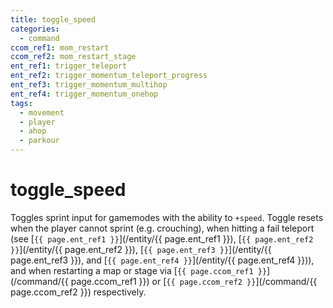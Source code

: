 ```yaml
---
title: toggle_speed
categories:
  - command
ccom_ref1: mom_restart
ccom_ref2: mom_restart_stage
ent_ref1: trigger_teleport
ent_ref2: trigger_momentum_teleport_progress
ent_ref3: trigger_momentum_multihop
ent_ref4: trigger_momentum_onehop
tags:
  - movement
  - player
  - ahop
  - parkour
---
```


# toggle_speed

Toggles sprint input for gamemodes with the ability to `+speed`. Toggle resets when the player cannot sprint (e.g. crouching), when hitting a fail teleport (see [`{{ page.ent_ref1 }}`](/entity/{{ page.ent_ref1 }}), [`{{ page.ent_ref2 }}`](/entity/{{ page.ent_ref2 }}), [`{{ page.ent_ref3 }}`](/entity/{{ page.ent_ref3 }}), and [`{{ page.ent_ref4 }}`](/entity/{{ page.ent_ref4 }})), and when restarting a map or stage via [`{{ page.ccom_ref1 }}`](/command/{{ page.ccom_ref1 }}) or [`{{ page.ccom_ref2 }}`](/command/{{ page.ccom_ref2 }}) respectively.
